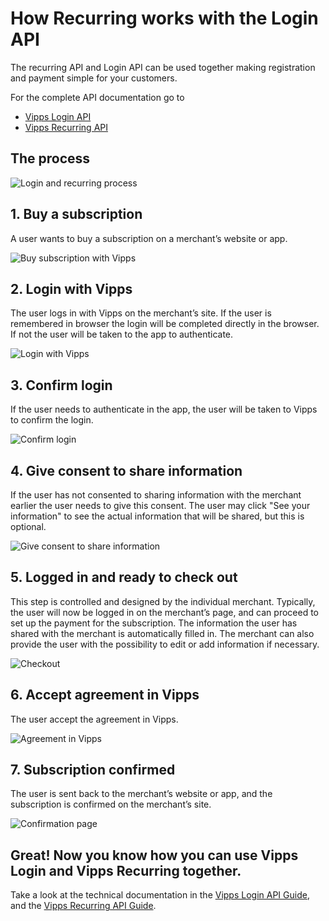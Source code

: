 <!-- START_METADATA
---
title: How Recurring works with the Login API
sidebar_label: With the Login API
sidebar_position: 15
description: How Login works with the Login API.
pagination_next: null
pagination_prev: null
---
END_METADATA -->

# How Recurring works with the Login API

The recurring API and Login API can be used together making registration and payment simple for your customers.

For the complete API documentation go to

* [Vipps Login API](https://vippsas.github.io/vipps-developer-docs/docs/APIs/login-api)
* [Vipps Recurring API](https://vippsas.github.io/vipps-developer-docs/docs/APIs/recurring-api)

## The process

![Login and recurring process](../images/vipps-login-recurring-howitworks/login-recurring-process.svg)


## 1. Buy a subscription

A user wants to buy a subscription on a merchant’s website or app.

![Buy subscription with Vipps](../images/vipps-login-recurring-howitworks/login-recurring-step1.svg)

## 2. Login with Vipps

The user logs in with Vipps on the merchant’s site.
If the user is remembered in browser the login will be completed directly in the browser. If not the user will be taken to the app to authenticate.

![Login with Vipps](../images/vipps-login-recurring-howitworks/login-recurring-step2.svg)

## 3. Confirm login

If the user needs to authenticate in the app, the user will be taken to Vipps to confirm the login.

![Confirm login](../images/vipps-login-recurring-howitworks/login-recurring-step3.svg)

## 4. Give consent to share information

If the user has not consented to sharing information with the merchant earlier the user needs to give this consent.
The user may click "See your information" to see the actual information that will be shared, but this is optional.

![Give consent to share information](../images/vipps-login-recurring-howitworks/login-recurring-step4.svg)

## 5. Logged in and ready to check out

This step is controlled and designed by the individual merchant. Typically, the user will now be logged in on the merchant’s page, and can proceed to set up the payment for the subscription. The information the user has shared with the merchant is automatically filled in. The merchant can also provide the user with the possibility to edit or add information if necessary.

![Checkout](../images/vipps-login-recurring-howitworks/login-recurring-step5.svg)

## 6. Accept agreement in Vipps

The user accept the agreement in Vipps.

![Agreement in Vipps](../images/vipps-login-recurring-howitworks/login-recurring-step6.png)

## 7. Subscription confirmed

The user is sent back to the merchant’s website or app, and the subscription is confirmed on the merchant’s site.

![Confirmation page](../images/vipps-login-recurring-howitworks/login-recurring-step7.svg)

## Great! Now you know how you can use Vipps Login and Vipps Recurring together.

Take a look at the technical documentation in the
[Vipps Login API Guide](https://vippsas.github.io/vipps-developer-docs/docs/APIs/login-api),
and the
[Vipps Recurring API Guide](../vipps-recurring-api.md).
